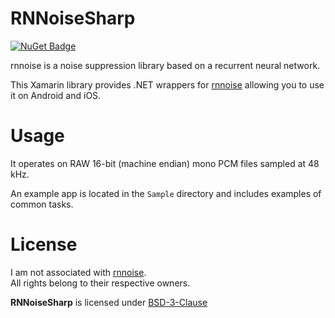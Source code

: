 RNNoiseSharp
======================

[![NuGet Badge]][Nuget]

rnnoise is a noise suppression library based on a recurrent neural network.

This Xamarin library provides .NET wrappers for [rnnoise] allowing you to use it on Android and iOS.

Usage
=====

It operates on RAW 16-bit (machine endian) mono PCM files sampled at 48 kHz.

An example app is located in the `Sample` directory and includes examples of common tasks.

License
=======

I am not associated with [rnnoise].<br/>
All rights belong to their respective owners.

**RNNoiseSharp** is licensed under [BSD-3-Clause]

[BSD-3-Clause]: https://licenses.nuget.org/BSD-3-Clause
[Nuget Badge]: https://buildstats.info/nuget/RNNoiseSharp
[Nuget]: https://www.nuget.org/packages/RNNoiseSharp
[rnnoise]: https://gitlab.xiph.org/xiph/rnnoise